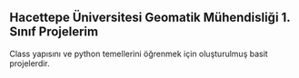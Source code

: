 ## Hacettepe Üniversitesi Geomatik Mühendisliği 1. Sınıf Projelerim

Class yapısını ve python temellerini öğrenmek için oluşturulmuş basit projelerdir.
